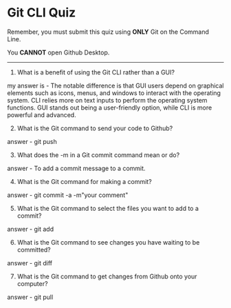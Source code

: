 # Git CLI Quiz

Remember, you must submit this quiz using __ONLY__ Git on the Command Line.

You __CANNOT__ open Github Desktop.

---

1. What is a benefit of using the Git CLI rather than a GUI?

<!-- Write your answer here -->
my answer is - 
The notable difference is that GUI users depend on graphical elements such as icons, menus, and windows to interact with the operating system. CLI relies more on text inputs to perform the operating system functions. GUI stands out being a user-friendly option, while CLI is more powerful and advanced.

2. What is the Git command to send your code to Github?

<!-- Write your answer here -->
answer - git push

3. What does the -m in a Git commit command mean or do?

<!-- Write your answer here -->
answer - To add a commit message to a commit.

4. What is the Git command for making a commit?

<!-- Write your answer here -->
answer - git commit -a -m"your comment"

5. What is the Git command to select the files you want to add to a commit?

<!-- Write your answer here --> 
answer - git add

6. What is the Git command to see changes you have waiting to be committed?

<!-- Write your answer here -->
answer - git diff

7. What is the Git command to get changes from Github onto your computer?

<!-- Write your answer here -->
answer - git pull
